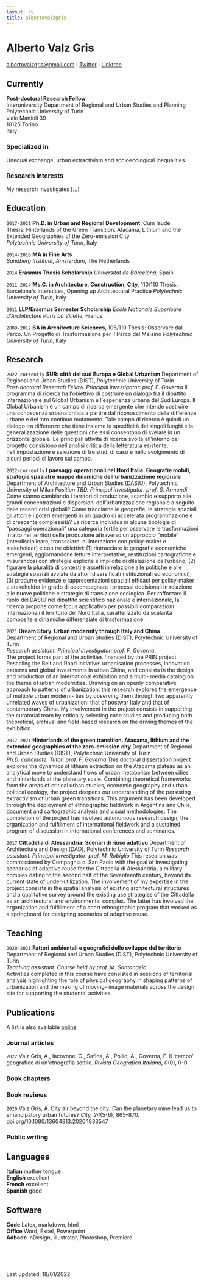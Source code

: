 ```yaml
---
layout: cv
title: albertovalzgris
---
```

# Alberto Valz Gris

<!--Urban geographer-->

<div id="webaddress">
<a href="albertovalzgris@gmail.com">albertovalzgris@gmail.com</a>
| <a href="https://twitter.com/albertovalzgris">Twitter</a> | <a href="https://linktr.ee/albertovalzgris">Linktree </a> </div> 

## Currently

**Post-doctoral Research Fellow**  
Interuniversity Department of Regional and Urban Studies and Planning  
Polytechnic University of Turin  
viale Mattioli 39  
10125 Torino  
Italy

### Specialized in

Unequal exchange, urban extractivism and socioecological inequalities.

### Research interests

My research investigates […]

## Education

`2017-2021`
**Ph.D. in Urban and Regional Development**, Cum laude  
Thesis: Hinterlands of the Green Transition. Atacama, Lithium and the Extended Geographies of the Zero-emission City  
*Polytechnic University of Turin*, Italy

`2014-2016`
**MA in Fine Arts**  
*Sandberg Instituut, Amsterdam*, The Netherlands

`2014`
**Erasmus Thesis Scholarship**
*Universitat de Barcelona*, Spain

`2011-2014`
**Ms.C. in Architecture, Construction, City**, 110/110
Thesis: Barcelona's Interstices, Opening up Architectural Practice
*Polytechnic University of Turin*, Italy

`2011`
**LLP/Erasmus Semester Scholarship**
*École Nationale Supérieure d'Architecture Paris La Villette*, France

`2009-2012`
**BA in Architecture Sciences**, 106/110
Thesis: Osservare dal Parco. Un Progetto di Trasformazione per il Parco del Meisino
*Polytechnic University of Turin*, Italy

## Research 

`2022-currently`
**SUR: città del sud Europa e Global Urbanism**
Department of Regional and Urban Studies (DIST), Polytechnic University of Turin  
*Post-doctoral Research Fellow. Principal investigator: prof. F. Governa*
Il programma di ricerca ha l'obiettivo di costruire un dialogo fra il dibattito internazionale sul Global Urbanism e l'esperienza urbana del Sud Europa. Il Global Urbanism è un campo di ricerca emergente che intende costruire una conoscenza urbana critica a partire dal riconoscimento delle differenze urbane e del loro continuo mutamento. Tale campo di ricerca è quindi un dialogo tra differenze che tiene insieme le specificità dei singoli luoghi e la generalizzazione delle questioni che essi consentono di svelare in un orizzonte globale. Le principali attività di ricerca svolte all'interno del progetto consistono nell'analisi critica della letteratura esistente, nell'impostazione e selezione di tre studi di caso e nello svolgimento di alcuni periodi di lavoro sul campo.

`2022-currently`
**I paesaggi operazionali nel Nord Italia. Geografie mobili, strategie spaziali e mappe dinamiche dell’urbanizzazione regionale**
Department of Architecture and Urban Studies (DAStU), Polytechnic University of Milan
*Position TBD. Principal investigator: prof. S. Armondi*
Come stanno cambiando i territori di produzione, scambio e supporto alle grandi concentrazioni e dispersioni dell’urbanizzazione regionale a seguito delle recenti crisi globali? Come tracciarne le geografie, le strategie spaziali, gli attori e i poteri emergenti in un quadro di accelerata programmazione e di crescente complessità? La ricerca individua in alcune tipologie di “paesaggi operazionali” una categoria fertile per osservare le trasformazioni in atto nei territori della produzione attraverso un approccio “mobile” (interdisciplinare, transcalare, di interazione con policy-maker e stakeholder) e con tre obiettivi: (1) rintracciare le geografie economiche emergenti, aggiornandone letture interpretative, restituzioni cartografiche e misurandosi con strategie esplicite e implicite di dilatazione dell’urbano; (2) figurare la pluralità di contesti e assetti in relazione alle politiche e alle strategie spaziali avviate da attori diversificati (istituzionali ed economici); (3) produrre evidenze e rappresentazioni spaziali efficaci per policy-maker e stakeholder in grado di accompagnare i processi decisionali in relazione alle nuove politiche e strategie di transizione ecologica. Per rafforzare il ruolo del DAStU nel dibattito scientifico nazionale e internazionale, la ricerca propone come focus applicativo per possibili comparazioni internazionali il territorio del Nord Italia, caratterizzato da scalarità composite e dinamiche differenziate di trasformazione.

`2021`
**Dream Story. Urban modernity through Italy and China**  
Department of Regional and Urban Studies (DIST), Polytechnic University of Turin  
*Research assistant. Principal investigator: prof. F. Governa*.  
The project forms part of the activities financed by the PRIN project Rescaling the Belt and Road Initiative: urbanisation processes, innovation patterns and global investments in urban China, and consists in the design and production of an international exhibition and a multi- media catalog on the theme of urban modernities. Drawing on an openly comparative approach to patterns of urbanization, this research explores the emergence of multiple urban moderni- ties by observing them through two apparently unrelated waves of urbanization: that of postwar Italy and that of contemporary China. My involvement in the project consists in supporting the curatorial team by critically selecting case studies and producing both theoretical, archival and field-based research on the driving themes of the exhibition.

`2017-2021`
**Hinterlands of the green transition. Atacama, lithium and the extended geographies of the zero-emission city**
Department of Regional and Urban Studies (DIST), Polytechnic University of Turin  
*Ph.D. candidate. Tutor: prof. F. Governa*
This doctoral dissertation project explores the dynamics of lithium extraction on the Atacama plateau as an analytical move to understand flows of urban metabolism between cities and hinterlands at the planetary scale. Combining theoretical frameworks from the areas of critical urban studies, economic geography and urban political ecology, the project deepens our understanding of the persisting extractivism of urban green transitions. This argument has been developed through the deployment of ethnographic fieldwork in Argentina and Chile, document and cartographic analysis and visual methodologies. The completion of the project has involved autonomous research design, the organization and fulfillment of international fieldwork and a sustained program of discussion in international conferences and seminaries.

`2017`
**Cittadella di Alessandria: Scenari di riuso adattivo**
Department of Architecture and Design (DAD), Polytechnic University of Turin
*Research assistant. Principal investigator: prof. M. Robiglio*
This research was commissioned by Compagnia di San Paolo with the goal of investigating scenarios of adaptive reuse for the Cittadella di Alessandria, a military complex dating to the second half of the Seventeenth century, beyond its current state of under-utilization. The involvement of my expertise in the project consists in the spatial analysis of existing architectural structures and a qualitative survey around the existing use strategies of the Cittadella as an architectural and environmental complex. The latter has involved the organization and fulfillment of a short ethnographic program that worked as a springboard for designing scenarios of adaptive reuse.

## Teaching

`2020-2021`
**Fattori ambientali e geografici dello sviluppo del territorio**  
Department of Regional and Urban Studies (DIST), Polytechnic University of Turin  
*Teaching assistant. Course held by prof. M. Santangelo*.  
Activities completed in this course have consisted in sessions of territorial analysis highlighting the role of physical geography in shaping patterns of urbanization and the making of moving- image materials across the design site for supporting the students’ activities.

## Publications

A list is also available [online](http://scholar.google.co.uk/citations?user=LTOTl0YAAAAJ)

### Journal articles

`2022`
Valz Gris, A., Iacovone, C., Safina, A., Pollio, A., Governa, F. Il 'campo' geografico di un'etnografia sottile. *Rivista Geografica Italiana, 0*(0), 0-0.

### Book chapters

### Book reviews

`2020`
Valz Gris, A. City air beyond the city: Can the planetary mine lead us to emancipatory urban futures? *City, 24*(5-6), 865–870. doi.org/10.1080/13604813.2020.1833547

### Public writing

## Languages

**Italian** mother tongue  
**English** excellent  
**French** excellent  
**Spanish** good  

## Software

**Code** Latex, markdown, html  
**Office** Word, Excel, Powerpoint  
**Adbode** InDesign, Illustrator, Photoshop, Premiere  

<br>
<br>
<br>

Last updated: 18/01/2022


